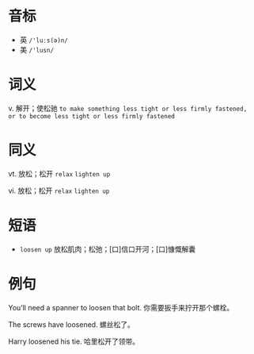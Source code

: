 # 音标

- 英 `/'luːs(ə)n/`
- 美 `/'lusn/`

# 词义

v. 解开；使松驰
`to make something less tight or less firmly fastened, or to become less tight or less firmly fastened`

# 同义

vt. 放松；松开
`relax` `lighten up`

vi. 放松；松开
`relax` `lighten up`

# 短语

- `loosen up` 放松肌肉；松弛；[口]信口开河；[口]慷慨解囊

# 例句

You’ll need a spanner to loosen that bolt.
你需要扳手来拧开那个螺栓。

The screws have loosened.
螺丝松了。

Harry loosened his tie.
哈里松开了领带。


